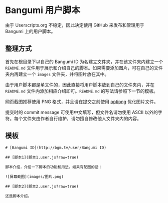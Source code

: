 # Bangumi 用户脚本

由于 Userscripts.org 不稳定，因此决定使用 GitHub 来发布和管理用于 Bangumi 上的用户脚本。

## 整理方式

首先在根目录下以自己的 Bangumi ID 为名建立文件夹，并在该文件夹内建立一个 `README.md` 文件用于展示和介绍自己的脚本。如果需要添加图片，可在自己的文件夹内再建立一个 `images` 文件夹，并将图片放在其中。

由于用户脚本都是单文件的，因此直接将用户脚本放到自己的文件夹内，并在 `README.md` 文件内添加相应介绍即可。`README.md` 的写法请参照下一节的模板。

网页截图推荐使用 PNG 格式，并且请在提交之前使用 [optipng](http://optipng.sourceforge.net/) 优化图片文件。

提交时的 commit message 可使用中文填写，但文件名请勿使用 ASCII 以外的字符。每个文件夹由作者自行维护，请勿擅自修改他人文件夹内的内容。

## 模板

```
# [Bangumi ID](http://bgm.tv/user/Bangumi ID)

## [脚本1](脚本1.user.js?raw=true)

脚本介绍，介绍一下脚本的功能和用法。如果有配图的话：

![屏幕截图](images/图片.png)

## [脚本2](脚本2.user.js?raw=true)

还是脚本介绍。
```
